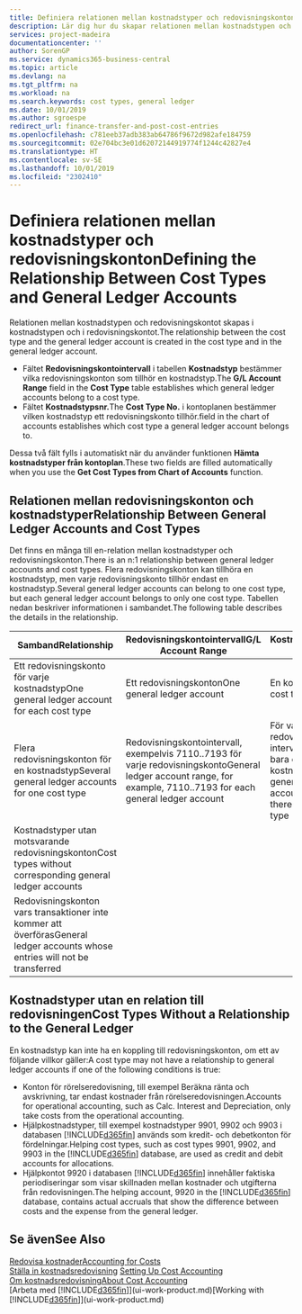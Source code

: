 ```yaml
---
title: Definiera relationen mellan kostnadstyper och redovisningskonton | Microsoft Docs
description: Lär dig hur du skapar relationen mellan kostnadstypen och redovisningskontot.
services: project-madeira
documentationcenter: ''
author: SorenGP
ms.service: dynamics365-business-central
ms.topic: article
ms.devlang: na
ms.tgt_pltfrm: na
ms.workload: na
ms.search.keywords: cost types, general ledger
ms.date: 10/01/2019
ms.author: sgroespe
redirect_url: finance-transfer-and-post-cost-entries
ms.openlocfilehash: c781eeb37adb383ab64786f9672d982afe184759
ms.sourcegitcommit: 02e704bc3e01d62072144919774f1244c42827e4
ms.translationtype: HT
ms.contentlocale: sv-SE
ms.lasthandoff: 10/01/2019
ms.locfileid: "2302410"
---
```

# <a name="defining-the-relationship-between-cost-types-and-general-ledger-accounts"></a><span data-ttu-id="d68aa-103">Definiera relationen mellan kostnadstyper och redovisningskonton</span><span class="sxs-lookup"><span data-stu-id="d68aa-103">Defining the Relationship Between Cost Types and General Ledger Accounts</span></span>
<span data-ttu-id="d68aa-104">Relationen mellan kostnadstypen och redovisningskontot skapas i kostnadstypen och i redovisningskontot.</span><span class="sxs-lookup"><span data-stu-id="d68aa-104">The relationship between the cost type and the general ledger account is created in the cost type and in the general ledger account.</span></span>  

* <span data-ttu-id="d68aa-105">Fältet **Redovisningskontointervall** i tabellen **Kostnadstyp** bestämmer vilka redovisningskonton som tillhör en kostnadstyp.</span><span class="sxs-lookup"><span data-stu-id="d68aa-105">The **G/L Account Range** field in the **Cost Type** table establishes which general ledger accounts belong to a cost type.</span></span>  
* <span data-ttu-id="d68aa-106">Fältet **Kostnadstypsnr.**</span><span class="sxs-lookup"><span data-stu-id="d68aa-106">The **Cost Type No.**</span></span> <span data-ttu-id="d68aa-107">i kontoplanen bestämmer vilken kostnadstyp ett redovisningskonto tillhör.</span><span class="sxs-lookup"><span data-stu-id="d68aa-107">field in the chart of accounts establishes which cost type a general ledger account belongs to.</span></span>  

<span data-ttu-id="d68aa-108">Dessa två fält fylls i automatiskt när du använder funktionen **Hämta kostnadstyper från kontoplan**.</span><span class="sxs-lookup"><span data-stu-id="d68aa-108">These two fields are filled automatically when you use the **Get Cost Types from Chart of Accounts** function.</span></span>  

## <a name="relationship-between-general-ledger-accounts-and-cost-types"></a><span data-ttu-id="d68aa-109">Relationen mellan redovisningskonton och kostnadstyper</span><span class="sxs-lookup"><span data-stu-id="d68aa-109">Relationship Between General Ledger Accounts and Cost Types</span></span>  
<span data-ttu-id="d68aa-110">Det finns en många till en-relation mellan kostnadstyper och redovisningskonton.</span><span class="sxs-lookup"><span data-stu-id="d68aa-110">There is an n:1 relationship between general ledger accounts and cost types.</span></span> <span data-ttu-id="d68aa-111">Flera redovisningskonton kan tillhöra en kostnadstyp, men varje redovisningskonto tillhör endast en kostnadstyp.</span><span class="sxs-lookup"><span data-stu-id="d68aa-111">Several general ledger accounts can belong to one cost type, but each general ledger account belongs to only one cost type.</span></span> <span data-ttu-id="d68aa-112">Tabellen nedan beskriver informationen i sambandet.</span><span class="sxs-lookup"><span data-stu-id="d68aa-112">The following table describes the details in the relationship.</span></span>  

|<span data-ttu-id="d68aa-113">Samband</span><span class="sxs-lookup"><span data-stu-id="d68aa-113">Relationship</span></span>|<span data-ttu-id="d68aa-114">**Redovisningskontointervall**</span><span class="sxs-lookup"><span data-stu-id="d68aa-114">**G/L Account Range**</span></span>|<span data-ttu-id="d68aa-115">**Kostnadstypsnr**</span><span class="sxs-lookup"><span data-stu-id="d68aa-115">**Cost Type No.**</span></span>|  
|------------------|------------------------------------------------|-------------------------------------------|  
|<span data-ttu-id="d68aa-116">Ett redovisningskonto för varje kostnadstyp</span><span class="sxs-lookup"><span data-stu-id="d68aa-116">One general ledger account for each cost type</span></span>|<span data-ttu-id="d68aa-117">Ett redovisningskonton</span><span class="sxs-lookup"><span data-stu-id="d68aa-117">One general ledger account</span></span>|<span data-ttu-id="d68aa-118">En kostnadstyp</span><span class="sxs-lookup"><span data-stu-id="d68aa-118">One cost type</span></span>|  
|<span data-ttu-id="d68aa-119">Flera redovisningskonton för en kostnadstyp</span><span class="sxs-lookup"><span data-stu-id="d68aa-119">Several general ledger accounts for one cost type</span></span>|<span data-ttu-id="d68aa-120">Redovisningskontointervall, exempelvis 7110..7193 för varje redovisningskonto</span><span class="sxs-lookup"><span data-stu-id="d68aa-120">General ledger account range, for example, 7110..7193 for each general ledger account</span></span>|<span data-ttu-id="d68aa-121">För varje redovisningskonto i intervallet finns det bara en kostnadstyp</span><span class="sxs-lookup"><span data-stu-id="d68aa-121">For each general ledger account in the range, there is only one cost type</span></span>|  
|<span data-ttu-id="d68aa-122">Kostnadstyper utan motsvarande redovisningskonton</span><span class="sxs-lookup"><span data-stu-id="d68aa-122">Cost types without corresponding general ledger accounts</span></span>|<Empty>||  
|<span data-ttu-id="d68aa-123">Redovisningskonton vars transaktioner inte kommer att överföras</span><span class="sxs-lookup"><span data-stu-id="d68aa-123">General ledger accounts whose entries will not be transferred</span></span>||<Empty>|  

## <a name="cost-types-without-a-relationship-to-the-general-ledger"></a><span data-ttu-id="d68aa-124">Kostnadstyper utan en relation till redovisningen</span><span class="sxs-lookup"><span data-stu-id="d68aa-124">Cost Types Without a Relationship to the General Ledger</span></span>  
<span data-ttu-id="d68aa-125">En kostnadstyp kan inte ha en koppling till redovisningskonton, om ett av följande villkor gäller:</span><span class="sxs-lookup"><span data-stu-id="d68aa-125">A cost type may not have a relationship to general ledger accounts if one of the following conditions is true:</span></span>  

* <span data-ttu-id="d68aa-126">Konton för rörelseredovisning, till exempel Beräkna ränta och avskrivning, tar endast kostnader från rörelseredovisningen.</span><span class="sxs-lookup"><span data-stu-id="d68aa-126">Accounts for operational accounting, such as Calc. Interest and Depreciation, only take costs from the operational accounting.</span></span>  
* <span data-ttu-id="d68aa-127">Hjälpkostnadstyper, till exempel kostnadstyper 9901, 9902 och 9903 i databasen [!INCLUDE[d365fin](includes/d365fin_md.md)] används som kredit- och debetkonton för fördelningar.</span><span class="sxs-lookup"><span data-stu-id="d68aa-127">Helping cost types, such as cost types 9901, 9902, and 9903 in the [!INCLUDE[d365fin](includes/d365fin_md.md)] database, are used as credit and debit accounts for allocations.</span></span>  
* <span data-ttu-id="d68aa-128">Hjälpkontot 9920 i databasen [!INCLUDE[d365fin](includes/d365fin_md.md)] innehåller faktiska periodiseringar som visar skillnaden mellan kostnader och utgifterna från redovisningen.</span><span class="sxs-lookup"><span data-stu-id="d68aa-128">The helping account, 9920 in the [!INCLUDE[d365fin](includes/d365fin_md.md)] database, contains actual accruals that show the difference between costs and the expense from the general ledger.</span></span>  

## <a name="see-also"></a><span data-ttu-id="d68aa-129">Se även</span><span class="sxs-lookup"><span data-stu-id="d68aa-129">See Also</span></span>  
[<span data-ttu-id="d68aa-130">Redovisa kostnader</span><span class="sxs-lookup"><span data-stu-id="d68aa-130">Accounting for Costs</span></span>](finance-manage-cost-accounting.md)  
<span data-ttu-id="d68aa-131">[Ställa in kostnadsredovisning](finance-set-up-cost-accounting.md) </span><span class="sxs-lookup"><span data-stu-id="d68aa-131">[Setting Up Cost Accounting](finance-set-up-cost-accounting.md) </span></span>  
[<span data-ttu-id="d68aa-132">Om kostnadsredovisning</span><span class="sxs-lookup"><span data-stu-id="d68aa-132">About Cost Accounting</span></span>](finance-about-cost-accounting.md)  
<span data-ttu-id="d68aa-133">[Arbeta med [!INCLUDE[d365fin](includes/d365fin_md.md)]](ui-work-product.md)</span><span class="sxs-lookup"><span data-stu-id="d68aa-133">[Working with [!INCLUDE[d365fin](includes/d365fin_md.md)]](ui-work-product.md)</span></span>
